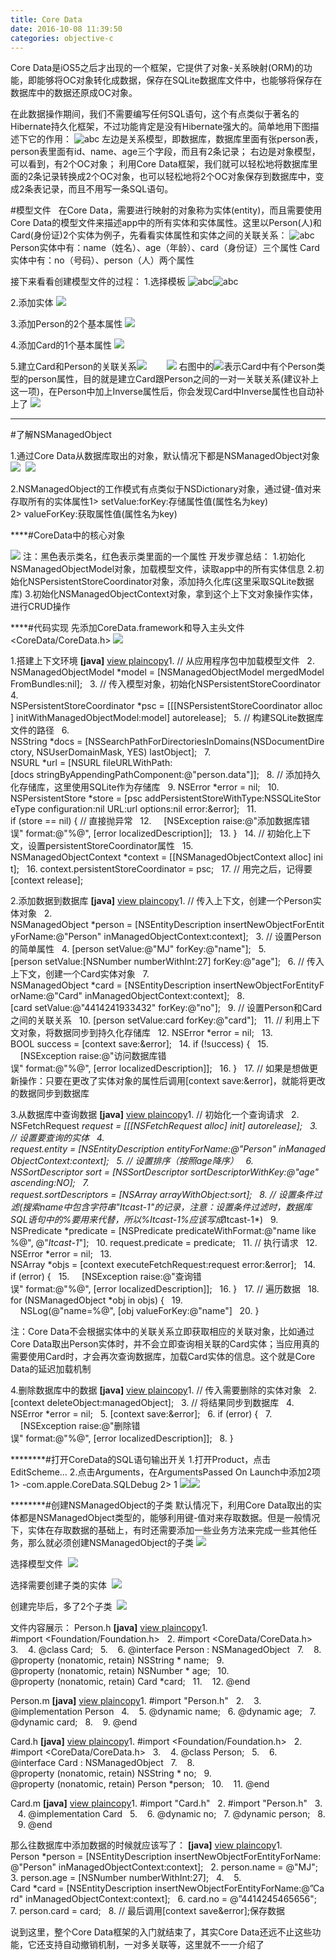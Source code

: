 ```yaml
---
title: Core Data
date: 2016-10-08 11:39:50
categories: objective-c
---
```

Core Data是iOS5之后才出现的一个框架，它提供了对象-关系映射(ORM)的功能，即能够将OC对象转化成数据，保存在SQLite数据库文件中，也能够将保存在数据库中的数据还原成OC对象。
<!-- more -->
在此数据操作期间，我们不需要编写任何SQL语句，这个有点类似于著名的Hibernate持久化框架，不过功能肯定是没有Hibernate强大的。简单地用下图描述下它的作用：
![abc](http://img.my.csdn.net/uploads/201302/01/1359705997_4313.png)
左边是关系模型，即数据库，数据库里面有张person表，person表里面有id、name、age三个字段，而且有2条记录；
右边是对象模型，可以看到，有2个OC对象；
利用Core Data框架，我们就可以轻松地将数据库里面的2条记录转换成2个OC对象，也可以轻松地将2个OC对象保存到数据库中，变成2条表记录，而且不用写一条SQL语句。

#[]()模型文件
  在Core Data，需要进行映射的对象称为实体(entity)，而且需要使用Core
 Data的模型文件来描述app中的所有实体和实体属性。这里以Person(人)和Card(身份证)2个实体为例子，先看看实体属性和实体之间的关联关系：
![abc](http://img.my.csdn.net/uploads/201302/01/1359707024_5895.png)
Person实体中有：name（姓名）、age（年龄）、card（身份证）三个属性
Card实体中有：no（号码）、person（人）两个属性

接下来看看创建模型文件的过程：
1.选择模板
![abc](http://img.my.csdn.net/uploads/201302/01/1359707426_5763.png)![abc](http://img.my.csdn.net/uploads/201302/01/1359707501_8695.png)

2.添加实体
![](http://img.my.csdn.net/uploads/201302/01/1359707563_9302.png)

3.添加Person的2个基本属性
![](http://img.my.csdn.net/uploads/201302/01/1359707773_7614.png)

4.添加Card的1个基本属性
![](http://img.my.csdn.net/uploads/201302/01/1359707796_4561.png)


5.建立Card和Person的关联关系![](http://img.my.csdn.net/uploads/201302/01/1359708105_6064.png)        ![](http://img.my.csdn.net/uploads/201302/01/1359708115_5772.png)
右图中的![](http://img.my.csdn.net/uploads/201302/01/1359708186_1349.png)表示Card中有个Person类型的person属性，目的就是建立Card跟Person之间的一对一关联关系(建议补上这一项)，在Person中加上Inverse属性后，你会发现Card中Inverse属性也自动补上了
![](http://img.my.csdn.net/uploads/201302/01/1359708436_2378.png)



****
#[]()了解NSManagedObject

1.通过Core Data从数据库取出的对象，默认情况下都是NSManagedObject对象
![](http://img.my.csdn.net/uploads/201302/01/1359708744_9527.png)  ![](http://img.my.csdn.net/uploads/201302/01/1359708756_9809.png)

2.NSManagedObject的工作模式有点类似于NSDictionary对象，通过键-值对来存取所有的实体属性1> setValue:forKey:存储属性值(属性名为key)
2> valueForKey:获取属性值(属性名为key)


****#[]()CoreData中的核心对象

![](http://img.my.csdn.net/uploads/201302/01/1359708878_8041.png)
注：黑色表示类名，红色表示类里面的一个属性
开发步骤总结：
1.初始化NSManagedObjectModel对象，加载模型文件，读取app中的所有实体信息
2.初始化NSPersistentStoreCoordinator对象，添加持久化库(这里采取SQLite数据库)
3.初始化NSManagedObjectContext对象，拿到这个上下文对象操作实体，进行CRUD操作

****#[]()代码实现
先添加CoreData.framework和导入主头文件<CoreData/CoreData.h>
![](http://img.my.csdn.net/uploads/201302/01/1359710937_3208.png)

1.搭建上下文环境
**[java]** [view
 plain](http://blog.csdn.net/q199109106q/article/details/8563438/# "view plain")[copy](http://blog.csdn.net/q199109106q/article/details/8563438/# "copy")1. // 从应用程序包中加载模型文件  
2. NSManagedObjectModel *model = [NSManagedObjectModel mergedModelFromBundles:nil];  
3. // 传入模型对象，初始化NSPersistentStoreCoordinator  
4. NSPersistentStoreCoordinator *psc = [[[NSPersistentStoreCoordinator alloc] initWithManagedObjectModel:model] autorelease];  
5. // 构建SQLite数据库文件的路径  
6. NSString *docs = [NSSearchPathForDirectoriesInDomains(NSDocumentDirectory, NSUserDomainMask, YES) lastObject];  
7. NSURL *url = [NSURL fileURLWithPath:[docs stringByAppendingPathComponent:@"person.data"]];  
8. // 添加持久化存储库，这里使用SQLite作为存储库  
9. NSError *error = nil;  
10. NSPersistentStore *store = [psc addPersistentStoreWithType:NSSQLiteStoreType configuration:nil URL:url options:nil error:&error];  
11. if (store == nil) { // 直接抛异常  
12.     [NSException raise:@"添加数据库错误" format:@"%@", [error localizedDescription]];  
13. }  
14. // 初始化上下文，设置persistentStoreCoordinator属性  
15. NSManagedObjectContext *context = [[NSManagedObjectContext alloc] init];  
16. context.persistentStoreCoordinator = psc;  
17. // 用完之后，记得要[context release];  


2.添加数据到数据库
**[java]** [view
 plain](http://blog.csdn.net/q199109106q/article/details/8563438/# "view plain")[copy](http://blog.csdn.net/q199109106q/article/details/8563438/# "copy")1. // 传入上下文，创建一个Person实体对象  
2. NSManagedObject *person = [NSEntityDescription insertNewObjectForEntityForName:@"Person" inManagedObjectContext:context];  
3. // 设置Person的简单属性  
4. [person setValue:@"MJ" forKey:@"name"];  
5. [person setValue:[NSNumber numberWithInt:27] forKey:@"age"];  
6. // 传入上下文，创建一个Card实体对象  
7. NSManagedObject *card = [NSEntityDescription insertNewObjectForEntityForName:@"Card" inManagedObjectContext:context];  
8. [card setValue:@"4414241933432" forKey:@"no"];  
9. // 设置Person和Card之间的关联关系  
10. [person setValue:card forKey:@"card"];  
11. // 利用上下文对象，将数据同步到持久化存储库  
12. NSError *error = nil;  
13. BOOL success = [context save:&error];  
14. if (!success) {  
15.     [NSException raise:@"访问数据库错误" format:@"%@", [error localizedDescription]];  
16. }  
17. // 如果是想做更新操作：只要在更改了实体对象的属性后调用[context save:&error]，就能将更改的数据同步到数据库  


3.从数据库中查询数据
**[java]** [view
 plain](http://blog.csdn.net/q199109106q/article/details/8563438/# "view plain")[copy](http://blog.csdn.net/q199109106q/article/details/8563438/# "copy")1. // 初始化一个查询请求  
2. NSFetchRequest *request = [[[NSFetchRequest alloc] init] autorelease];  
3. // 设置要查询的实体  
4. request.entity = [NSEntityDescription entityForName:@"Person" inManagedObjectContext:context];  
5. // 设置排序（按照age降序）  
6. NSSortDescriptor *sort = [NSSortDescriptor sortDescriptorWithKey:@"age" ascending:NO];  
7. request.sortDescriptors = [NSArray arrayWithObject:sort];  
8. // 设置条件过滤(搜索name中包含字符串"Itcast-1"的记录，注意：设置条件过滤时，数据库SQL语句中的%要用*来代替，所以%Itcast-1%应该写成*Itcast-1*)  
9. NSPredicate *predicate = [NSPredicate predicateWithFormat:@"name like %@", @"*Itcast-1*"];  
10. request.predicate = predicate;  
11. // 执行请求  
12. NSError *error = nil;  
13. NSArray *objs = [context executeFetchRequest:request error:&error];  
14. if (error) {  
15.     [NSException raise:@"查询错误" format:@"%@", [error localizedDescription]];  
16. }  
17. // 遍历数据  
18. for (NSManagedObject *obj in objs) {  
19.     NSLog(@"name=%@", [obj valueForKey:@"name"]  
20. }  

注：Core Data不会根据实体中的关联关系立即获取相应的关联对象，比如通过Core Data取出Person实体时，并不会立即查询相关联的Card实体；当应用真的需要使用Card时，才会再次查询数据库，加载Card实体的信息。这个就是Core Data的延迟加载机制

4.删除数据库中的数据
**[java]** [view
 plain](http://blog.csdn.net/q199109106q/article/details/8563438/# "view plain")[copy](http://blog.csdn.net/q199109106q/article/details/8563438/# "copy")1. // 传入需要删除的实体对象  
2. [context deleteObject:managedObject];  
3. // 将结果同步到数据库  
4. NSError *error = nil;  
5. [context save:&error];  
6. if (error) {  
7.     [NSException raise:@"删除错误" format:@"%@", [error localizedDescription]];  
8. }  


********#[]()打开CoreData的SQL语句输出开关
1.打开Product，点击EditScheme...
2.点击Arguments，在ArgumentsPassed On Launch中添加2项
1> -com.apple.CoreData.SQLDebug
2> 1
![](http://img.my.csdn.net/uploads/201302/01/1359711942_1857.png)![](http://img.my.csdn.net/uploads/201302/01/1359711964_1550.png)


********#[]()创建NSManagedObject的子类
默认情况下，利用Core Data取出的实体都是NSManagedObject类型的，能够利用键-值对来存取数据。但是一般情况下，实体在存取数据的基础上，有时还需要添加一些业务方法来完成一些其他任务，那么就必须创建NSManagedObject的子类
![](http://img.my.csdn.net/uploads/201302/01/1359712054_3978.png)

选择模型文件 
![](http://img.my.csdn.net/uploads/201302/01/1359712079_5045.png)

选择需要创建子类的实体 
![](http://img.my.csdn.net/uploads/201302/01/1359712094_5888.png)

创建完毕后，多了2个子类 
![](http://img.my.csdn.net/uploads/201302/01/1359712116_3772.png)

文件内容展示：
Person.h
**[java]** [view
 plain](http://blog.csdn.net/q199109106q/article/details/8563438/# "view plain")[copy](http://blog.csdn.net/q199109106q/article/details/8563438/# "copy")1. #import <Foundation/Foundation.h>  
2. #import <CoreData/CoreData.h>  
3.   
4. @class Card;  
5.   
6. @interface Person : NSManagedObject  
7.   
8. @property (nonatomic, retain) NSString * name;  
9. @property (nonatomic, retain) NSNumber * age;  
10. @property (nonatomic, retain) Card *card;  
11.   
12. @end  


Person.m
**[java]** [view
 plain](http://blog.csdn.net/q199109106q/article/details/8563438/# "view plain")[copy](http://blog.csdn.net/q199109106q/article/details/8563438/# "copy")1. #import "Person.h"  
2.   
3. @implementation Person  
4.   
5. @dynamic name;  
6. @dynamic age;  
7. @dynamic card;  
8.   
9. @end  


Card.h
**[java]** [view
 plain](http://blog.csdn.net/q199109106q/article/details/8563438/# "view plain")[copy](http://blog.csdn.net/q199109106q/article/details/8563438/# "copy")1. #import <Foundation/Foundation.h>  
2. #import <CoreData/CoreData.h>  
3.   
4. @class Person;  
5.   
6. @interface Card : NSManagedObject  
7.   
8. @property (nonatomic, retain) NSString * no;  
9. @property (nonatomic, retain) Person *person;  
10.   
11. @end  


Card.m
**[java]** [view
 plain](http://blog.csdn.net/q199109106q/article/details/8563438/# "view plain")[copy](http://blog.csdn.net/q199109106q/article/details/8563438/# "copy")1. #import "Card.h"  
2. #import "Person.h"  
3.   
4. @implementation Card  
5.   
6. @dynamic no;  
7. @dynamic person;  
8.   
9. @end  


那么往数据库中添加数据的时候就应该写了：
**[java]** [view
 plain](http://blog.csdn.net/q199109106q/article/details/8563438/# "view plain")[copy](http://blog.csdn.net/q199109106q/article/details/8563438/# "copy")1. Person *person = [NSEntityDescription insertNewObjectForEntityForName:@"Person" inManagedObjectContext:context];  
2. person.name = @"MJ";  
3. person.age = [NSNumber numberWithInt:27];  
4.   
5. Card *card = [NSEntityDescription insertNewObjectForEntityForName:@”Card" inManagedObjectContext:context];  
6. card.no = @”4414245465656";  
7. person.card = card;  
8. // 最后调用[context save&error];保存数据  



说到这里，整个Core Data框架的入门就结束了，其实Core Data还远不止这些功能，它还支持自动撤销机制，一对多关联等，这里就不一一介绍了
